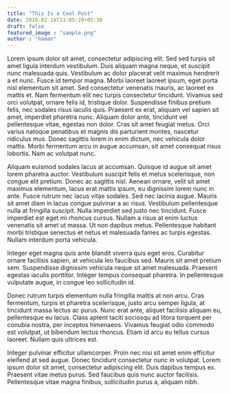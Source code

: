 ```yaml
---
title: "This Is a Cool Post"
date: 2018-02-18T23:05:28+05:30
draft: false
featured_image : "sample.png"
author : "haman"
---
```


Lorem ipsum dolor sit amet, consectetur adipiscing elit. Sed sed turpis sit amet ligula interdum vestibulum. Duis aliquam magna neque, et suscipit nunc malesuada quis. Vestibulum ac dolor placerat velit maximus hendrerit a et nunc. Fusce id tempor magna. Morbi laoreet laoreet ipsum, eget porta nisl elementum sit amet. Sed consectetur venenatis mauris, ac laoreet ex mattis et. Nam fermentum elit nec turpis consectetur tincidunt. Vivamus sed orci volutpat, ornare felis id, tristique dolor. Suspendisse finibus pretium felis, nec sodales risus iaculis quis. Praesent ex erat, aliquam vel sapien sit amet, imperdiet pharetra nunc. Aliquam dolor ante, tincidunt vel pellentesque vitae, egestas non dolor. Cras sit amet feugiat metus. Orci varius natoque penatibus et magnis dis parturient montes, nascetur ridiculus mus. Donec sagittis lorem in enim dictum, nec vehicula dolor mattis. Morbi fermentum arcu in augue accumsan, sit amet consequat risus lobortis. Nam ac volutpat nunc.

Aliquam euismod sodales lacus at accumsan. Quisque id augue sit amet lorem pharetra auctor. Vestibulum suscipit felis et metus scelerisque, non congue elit pretium. Donec ac sagittis nisl. Aenean ornare, velit sit amet maximus elementum, lacus erat mattis ipsum, eu dignissim lorem nunc in ante. Fusce rutrum nec lacus vitae sodales. Sed nec lacinia augue. Mauris sit amet diam in lacus congue pulvinar a ac risus. Vestibulum pellentesque nulla at fringilla suscipit. Nulla imperdiet sed justo nec tincidunt. Fusce imperdiet est eget mi rhoncus cursus. Nullam a risus at enim luctus venenatis sit amet ut massa. Ut non dapibus metus. Pellentesque habitant morbi tristique senectus et netus et malesuada fames ac turpis egestas. Nullam interdum porta vehicula.

Integer eget magna quis ante blandit viverra quis eget eros. Curabitur ornare facilisis sapien, at vehicula leo faucibus sed. Mauris sit amet pretium sem. Suspendisse dignissim vehicula neque sit amet malesuada. Praesent egestas iaculis porttitor. Integer tempus consequat pharetra. In pellentesque vulputate augue, in congue leo sollicitudin id.

Donec rutrum turpis elementum nulla fringilla mattis at non arcu. Cras fermentum, turpis et pharetra scelerisque, justo arcu semper ligula, at tincidunt massa lectus ac purus. Nunc erat ante, aliquet facilisis aliquam eu, pellentesque eu lacus. Class aptent taciti sociosqu ad litora torquent per conubia nostra, per inceptos himenaeos. Vivamus feugiat odio commodo est volutpat, ut bibendum lectus rhoncus. Etiam id arcu eu tellus cursus laoreet. Nullam quis ultrices est.

Integer pulvinar efficitur ullamcorper. Proin nec nisi sit amet enim efficitur eleifend at sed augue. Donec tincidunt consectetur nunc in volutpat. Lorem ipsum dolor sit amet, consectetur adipiscing elit. Duis dapibus tempus ex. Praesent vitae metus purus. Sed faucibus quis nunc auctor facilisis. Pellentesque vitae magna finibus, sollicitudin purus a, aliquam nibh.
